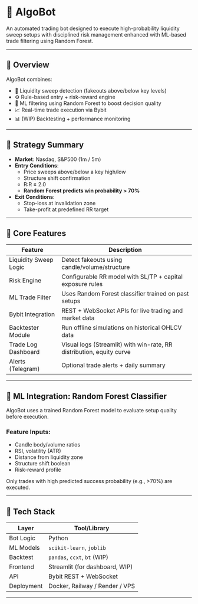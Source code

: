# 🤖 AlgoBot

An automated trading bot designed to execute high-probability liquidity sweep setups with disciplined risk management enhanced with ML-based trade filtering using Random Forest.

---

## 📌 Overview

AlgoBot combines:
- 🧠 Liquidity sweep detection (fakeouts above/below key levels)
- ⚙️ Rule-based entry + risk-reward engine
- 🧪 ML filtering using Random Forest to boost decision quality
- 📈 Real-time trade execution via Bybit
- 📊 (WIP) Backtesting + performance monitoring

---

## 🧠 Strategy Summary

- **Market**: Nasdaq, S&P500 (1m / 5m)
- **Entry Conditions**:
  - Price sweeps above/below a key high/low
  - Structure shift confirmation
  - R:R ≥ 2.0
  - **Random Forest predicts win probability > 70%**
- **Exit Conditions**:
  - Stop-loss at invalidation zone
  - Take-profit at predefined RR target

---

## 🧩 Core Features

| Feature                  | Description                                                      |
|--------------------------|------------------------------------------------------------------|
|  Liquidity Sweep Logic | Detect fakeouts using candle/volume/structure                    |
|  Risk Engine           | Configurable RR model with SL/TP + capital exposure rules         |
|  ML Trade Filter       | Uses Random Forest classifier trained on past setups              |
|  Bybit Integration     | REST + WebSocket APIs for live trading and market data            |
|  Backtester Module     | Run offline simulations on historical OHLCV data                  |
|  Trade Log Dashboard   | Visual logs (Streamlit) with win-rate, RR distribution, equity curve |
|  Alerts (Telegram)     | Optional trade alerts + daily summary                             |

---

## 🔬 ML Integration: Random Forest Classifier

AlgoBot uses a trained Random Forest model to evaluate setup quality before execution.

### Feature Inputs:
- Candle body/volume ratios
- RSI, volatility (ATR)
- Distance from liquidity zone
- Structure shift boolean
- Risk-reward profile

Only trades with high predicted success probability (e.g., >70%) are executed.

---

## 🧠 Tech Stack

| Layer        | Tool/Library                       |
|--------------|------------------------------------|
| Bot Logic    | Python                             |
| ML Models    | `scikit-learn`, `joblib`           |
| Backtest     | `pandas`, `ccxt`, `bt` (WIP)       |
| Frontend     | Streamlit (for dashboard, WIP)     |
| API          | Bybit REST + WebSocket             |
| Deployment   | Docker, Railway / Render / VPS     |

---


